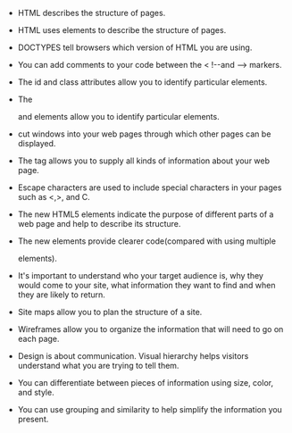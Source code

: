 * HTML describes the structure of pages. 
* HTML uses elements to describe the structure of pages. 


* DOCTYPES tell browsers which version of HTML you are using. 
* You can add comments to your code between the < !--and --> markers.
* The id and class attributes allow you to identify particular elements.
* The <div> and <span> elements allow you to identify particular elements.
* <iframes> cut windows into your web pages through which other pages can be displayed.
* The <meta> tag allows you to supply all kinds of information about your web page. 
* Escape characters are used to include special characters in your pages such as <,>, and C.
  
* The new HTML5 elements indicate the purpose of different parts of a web page and help to describe its structure.
* The new elements provide clearer code(compared with using multiple <div> elements).
  
* It's important to understand who your target audience is, why they would come to your site, what information they want to find and when they are likely to return.
* Site maps allow you to plan the structure of a site.
* Wireframes allow you to organize the information that will need to go on each page.
* Design is about communication. Visual hierarchy helps visitors understand what you are trying to tell them.
* You can differentiate between pieces of information using size, color, and style.
* You can use grouping and similarity to help simplify the information you present. 
